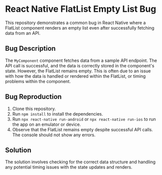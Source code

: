 # React Native FlatList Empty List Bug

This repository demonstrates a common bug in React Native where a FlatList component renders an empty list even after successfully fetching data from an API.

## Bug Description

The `MyComponent` component fetches data from a sample API endpoint.  The API call is successful, and the data is correctly stored in the component's state. However, the FlatList remains empty.  This is often due to an issue with how the data is handled or rendered within the FlatList, or timing problems within the component.

## Bug Reproduction

1. Clone this repository.
2. Run `npm install` to install the dependencies.
3. Run `npx react-native run-android` or `npx react-native run-ios` to run the app on an emulator or device. 
4. Observe that the FlatList remains empty despite successful API calls.  The console should not show any errors.

## Solution

The solution involves checking for the correct data structure and handling any potential timing issues with the state updates and renders.